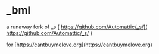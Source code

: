 _bml
===  


a runaway fork of _s [ https://github.com/Automattic/_s/]( https://github.com/Automattic/_s/ )

for [https://cantbuymelove.org](https://cantbuymelove.org)
